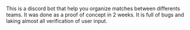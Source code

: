 This is a discord bot that help you organize matches between differents teams. It was done as a proof of concept in 2 weeks. It is full of bugs and laking almost all verification of user input.
